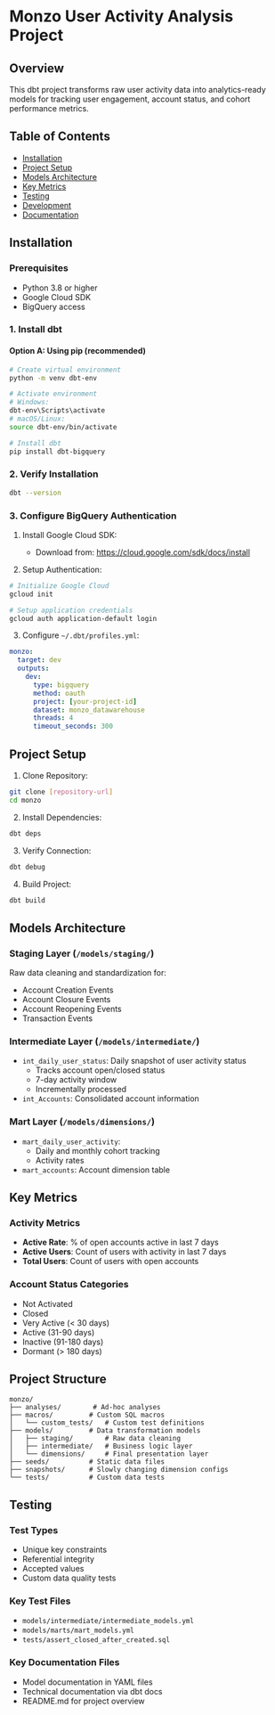 # Monzo User Activity Analysis Project

## Overview
This dbt project transforms raw user activity data into analytics-ready models for tracking user engagement, account status, and cohort performance metrics.

## Table of Contents
- [Installation](#installation)
- [Project Setup](#project-setup)
- [Models Architecture](#models-architecture)
- [Key Metrics](#key-metrics)
- [Testing](#testing)
- [Development](#development)
- [Documentation](#documentation)

## Installation

### Prerequisites
- Python 3.8 or higher
- Google Cloud SDK
- BigQuery access

### 1. Install dbt

#### Option A: Using pip (recommended)
```bash
# Create virtual environment
python -m venv dbt-env

# Activate environment
# Windows:
dbt-env\Scripts\activate
# macOS/Linux:
source dbt-env/bin/activate

# Install dbt
pip install dbt-bigquery
```

### 2. Verify Installation
```bash
dbt --version
```

### 3. Configure BigQuery Authentication

1. Install Google Cloud SDK:
   - Download from: https://cloud.google.com/sdk/docs/install

2. Setup Authentication:
```bash
# Initialize Google Cloud
gcloud init

# Setup application credentials
gcloud auth application-default login
```

3. Configure `~/.dbt/profiles.yml`:
```yaml
monzo:
  target: dev
  outputs:
    dev:
      type: bigquery
      method: oauth
      project: [your-project-id]
      dataset: monzo_datawarehouse
      threads: 4
      timeout_seconds: 300
```

## Project Setup

1. Clone Repository:
```bash
git clone [repository-url]
cd monzo
```

2. Install Dependencies:
```bash
dbt deps
```

3. Verify Connection:
```bash
dbt debug
```

4. Build Project:
```bash
dbt build
```

## Models Architecture

### Staging Layer (`/models/staging/`)
Raw data cleaning and standardization for:
- Account Creation Events
- Account Closure Events
- Account Reopening Events
- Transaction Events

### Intermediate Layer (`/models/intermediate/`)
- `int_daily_user_status`: Daily snapshot of user activity status
  - Tracks account open/closed status
  - 7-day activity window
  - Incrementally processed
- `int_Accounts`: Consolidated account information

### Mart Layer (`/models/dimensions/`)
- `mart_daily_user_activity`: 
  - Daily and monthly cohort tracking
  - Activity rates
- `mart_accounts`: Account dimension table

## Key Metrics

### Activity Metrics
- **Active Rate**: % of open accounts active in last 7 days
- **Active Users**: Count of users with activity in last 7 days
- **Total Users**: Count of users with open accounts

### Account Status Categories
- Not Activated
- Closed
- Very Active (< 30 days)
- Active (31-90 days)
- Inactive (91-180 days)
- Dormant (> 180 days)

## Project Structure
```
monzo/
├── analyses/        # Ad-hoc analyses
├── macros/         # Custom SQL macros
│   └── custom_tests/   # Custom test definitions
├── models/         # Data transformation models
│   ├── staging/        # Raw data cleaning
│   ├── intermediate/   # Business logic layer
│   └── dimensions/     # Final presentation layer
├── seeds/          # Static data files
├── snapshots/      # Slowly changing dimension configs
└── tests/          # Custom data tests
```

## Testing

### Test Types
- Unique key constraints
- Referential integrity
- Accepted values
- Custom data quality tests

### Key Test Files
- `models/intermediate/intermediate_models.yml`
- `models/marts/mart_models.yml`
- `tests/assert_closed_after_created.sql`


### Key Documentation Files
- Model documentation in YAML files
- Technical documentation via dbt docs
- README.md for project overview